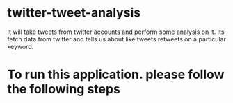 # twitter-tweet-analysis
It will take tweets from twitter accounts and perform some analysis on it. Its fetch data from twitter and tells us about like tweets retweets on a particular keyword.

# To run this application. please follow the following steps

